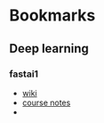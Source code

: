 # Bookmarks
## Deep learning
### fastai1
- [wiki](http://wiki.fast.ai/index.php/Main_Page)
- [course notes](http://wiki.fast.ai/index.php/Course_notes)
- 
